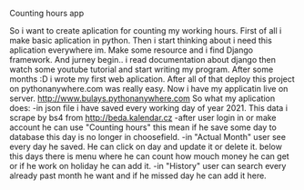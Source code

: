 Counting hours app 

So i want to create aplication for counting my working hours. 
First of all i make basic aplication in python.
Then i start thinking about i need this aplication everywhere im.
Make some resource and i find Django framework. 
And jurney begin.. i read documentation about django then watch some youtube tutorial and start writing my program.
After some months :D i wrote my first web aplication. 
After all of that deploy this project on pythonanywhere.com was really easy.
Now i have my applicatin live on server. http://www.bulays.pythonanywhere.com
So what my aplication does:
-in json file i have saved every working day of year 2021. This data i scrape by bs4 from http://beda.kalendar.cz
-after user login in or make account he can use "Counting hours" this mean if he save some day to database this day is no longer in choosefield.
-in "Actual Month" user see every day he saved. He can click on day and update it or delete it.
  below this days there is menu where he can count how mouch money he can get or if he work on holiday he can add it.
-in "History" user can search every already past month he want and if he missed day he can add it here.
